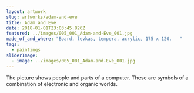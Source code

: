 ```yaml
---
layout: artwork
slug: artworks/adam-and-eve
title: Adam and Eve
date: 2018-01-01T23:03:45.826Z
featured: ../images/005_001_Adam-and-Eve_001.jpg
made_of_and_where: "Вoard, levkas, tempera, acrylic, 175 x 120.   "
tags:
  - paintings
sliderImage:
  - image: ../images/005_001_Adam-and-Eve_001.jpg
---
```

The picture shows people and parts of a computer. These are symbols of a combination of electronic and organic worlds.